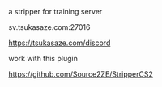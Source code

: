 a stripper for training server

sv.tsukasaze.com:27016

https://tsukasaze.com/discord

work with this plugin

https://github.com/Source2ZE/StripperCS2
